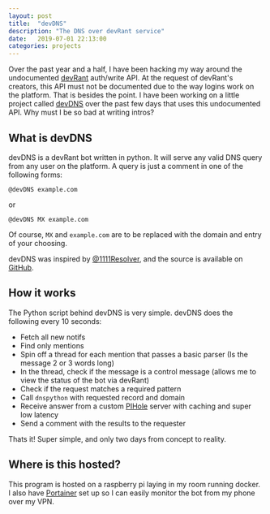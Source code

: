 ```yaml
---
layout: post
title:  "devDNS"
description: "The DNS over devRant service"
date:   2019-07-01 22:13:00
categories: projects
---
```


Over the past year and a half, I have been hacking my way around the undocumented [devRant](https://devrant.com) auth/write API. At the request of devRant's creators, this API must not be documented due to the way logins work on the platform. That is besides the point. I have been working on a little project called [devDNS](https://devrant.com/collabs/2163502) over the past few days that uses this undocumented API. Why must I be so bad at writing intros?

## What is devDNS
devDNS is a devRant bot written in python. It will serve any valid DNS query from any user on the platform. A query is just a comment in one of the following forms:
```
@devDNS example.com
```
or
```
@devDNS MX example.com
```
Of course, `MX` and `example.com` are to be replaced with the domain and entry of your choosing.

devDNS was inspired by [@1111Resolver](https://twitter.com/1111resolver), and the source is available on [GitHub](https://github.com/Ewpratten/devDNS).

## How it works
The Python script behind devDNS is very simple. devDNS does the following every 10 seconds:
 - Fetch all new notifs
 - Find only mentions
 - Spin off a thread for each mention that passes a basic parser (Is the message 2 or 3 words long)
 - In the thread, check if the message is a control message (allows me to view the status of the bot via devRant)
 - Check if the request matches a required pattern
 - Call `dnspython` with requested record and domain
 - Receive answer from a custom [PIHole](https://pi-hole.net/) server with caching and super low latency
 - Send a comment with the results to the requester

Thats it! Super simple, and only two days from concept to reality.

## Where is this hosted?
This program is hosted on a raspberry pi laying in my room running docker. I also have [Portainer](https://www.portainer.io/) set up so I can easily monitor the bot from my phone over my VPN.